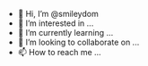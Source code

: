 - 👋 Hi, I’m @smileydom
- 👀 I’m interested in ...
- 🌱 I’m currently learning ...
- 💞️ I’m looking to collaborate on ...
- 📫 How to reach me ...

<!---
smileydom/smileydom is a ✨ special ✨ repository because its `README.md` (this file) appears on your GitHub profile.
You can click the Preview link to take a look at your changes.
--->
